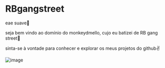 # RBgangstreet

eae suave🤙

seja bem vindo ao domínio do monkeydmello, cujo eu batizei de RB gang street🙅

sinta-se à vontade para conhecer e explorar os meus projetos do github✌️


![image](content://media/external/downloads/1000014767)

